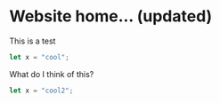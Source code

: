# Website home... (updated)

This is a test

```typescript
let x = "cool";
```

What do I think of this? 

```javascript
let x = "cool2";
```
